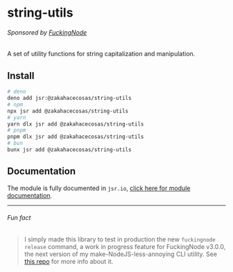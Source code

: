 # string-utils

###### Sponsored by [FuckingNode](#fun-fact)

A set of utility functions for string capitalization and manipulation.

## Install

```bash
# deno
deno add jsr:@zakahacecosas/string-utils
# npm
npx jsr add @zakahacecosas/string-utils
# yarn
yarn dlx jsr add @zakahacecosas/string-utils
# pnpm
pnpm dlx jsr add @zakahacecosas/string-utils
# bun
bunx jsr add @zakahacecosas/string-utils
```

## Documentation

The module is fully documented in `jsr.io`, [click here for module documentation](https://jsr.io/@zakahacecosas/string-utils/doc/~/StringUtils).

----

###### Fun fact

> I simply made this library to test in production the new `fuckingnode release` command, a work in progress feature for FuckingNode v3.0.0, the next version of my make-NodeJS-less-annoying CLI utility. See [this repo](https://github.com/ZakaHaceCosas/FuckingNode) for more info about it.
